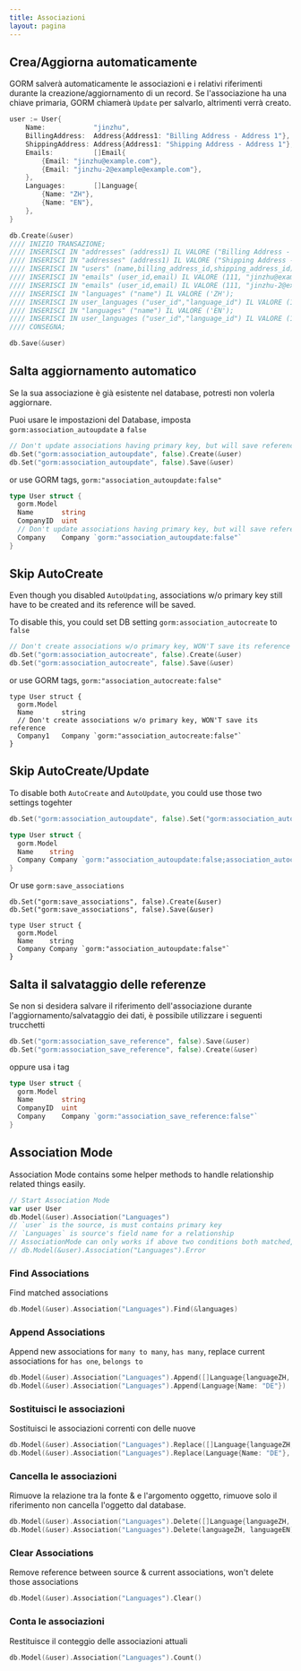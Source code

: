 ```yaml
---
title: Associazioni
layout: pagina
---
```

## Crea/Aggiorna automaticamente

GORM salverà automaticamente le associazioni e i relativi riferimenti durante la creazione/aggiornamento di un record. Se l'associazione ha una chiave primaria, GORM chiamerà `Update` per salvarlo, altrimenti verrà creato.

```go
user := User{
    Name:            "jinzhu",
    BillingAddress:  Address{Address1: "Billing Address - Address 1"},
    ShippingAddress: Address{Address1: "Shipping Address - Address 1"},
    Emails:          []Email{
        {Email: "jinzhu@example.com"},
        {Email: "jinzhu-2@example@example.com"},
    },
    Languages:       []Language{
        {Name: "ZH"},
        {Name: "EN"},
    },
}

db.Create(&user)
//// INIZIO TRANSAZIONE;
//// INSERISCI IN "addresses" (address1) IL VALORE ("Billing Address - Address 1");
//// INSERISCI IN "addresses" (address1) IL VALORE ("Shipping Address - Address 1");
//// INSERISCI IN "users" (name,billing_address_id,shipping_address_id) IL VALORE ("jinzhu", 1, 2);
//// INSERISCI IN "emails" (user_id,email) IL VALORE (111, "jinzhu@example.com");
//// INSERISCI IN "emails" (user_id,email) IL VALORE (111, "jinzhu-2@example.com");
//// INSERISCI IN "languages" ("name") IL VALORE ('ZH');
//// INSERISCI IN user_languages ("user_id","language_id") IL VALORE (111, 1);
//// INSERISCI IN "languages" ("name") IL VALORE ('EN');
//// INSERISCI IN user_languages ("user_id","language_id") IL VALORE (111, 2);
//// CONSEGNA;

db.Save(&user)
```

## Salta aggiornamento automatico

Se la sua associazione è già esistente nel database, potresti non volerla aggiornare.

Puoi usare le impostazioni del Database, imposta `gorm:association_autoupdate` a `false`

```go
// Don't update associations having primary key, but will save reference
db.Set("gorm:association_autoupdate", false).Create(&user)
db.Set("gorm:association_autoupdate", false).Save(&user)
```

or use GORM tags, `gorm:"association_autoupdate:false"`

```go
type User struct {
  gorm.Model
  Name       string
  CompanyID  uint
  // Don't update associations having primary key, but will save reference
  Company    Company `gorm:"association_autoupdate:false"`
}
```

## Skip AutoCreate

Even though you disabled `AutoUpdating`, associations w/o primary key still have to be created and its reference will be saved.

To disable this, you could set DB setting `gorm:association_autocreate` to `false`

```go
// Don't create associations w/o primary key, WON'T save its reference
db.Set("gorm:association_autocreate", false).Create(&user)
db.Set("gorm:association_autocreate", false).Save(&user)
```

or use GORM tags, `gorm:"association_autocreate:false"`

    type User struct {
      gorm.Model
      Name       string
      // Don't create associations w/o primary key, WON'T save its reference
      Company1   Company `gorm:"association_autocreate:false"`
    }
    

## Skip AutoCreate/Update

To disable both `AutoCreate` and `AutoUpdate`, you could use those two settings togehter

```go
db.Set("gorm:association_autoupdate", false).Set("gorm:association_autocreate", false).Create(&user)

type User struct {
  gorm.Model
  Name    string
  Company Company `gorm:"association_autoupdate:false;association_autocreate:false"`
}
```

Or use `gorm:save_associations`

    db.Set("gorm:save_associations", false).Create(&user)
    db.Set("gorm:save_associations", false).Save(&user)
    
    type User struct {
      gorm.Model
      Name    string
      Company Company `gorm:"association_autoupdate:false"`
    }
    

## Salta il salvataggio delle referenze

Se non si desidera salvare il riferimento dell'associazione durante l'aggiornamento/salvataggio dei dati, è possibile utilizzare i seguenti trucchetti

```go
db.Set("gorm:association_save_reference", false).Save(&user)
db.Set("gorm:association_save_reference", false).Create(&user)
```

oppure usa i tag

```go
type User struct {
  gorm.Model
  Name       string
  CompanyID  uint
  Company    Company `gorm:"association_save_reference:false"`
}
```

## Association Mode

Association Mode contains some helper methods to handle relationship related things easily.

```go
// Start Association Mode
var user User
db.Model(&user).Association("Languages")
// `user` is the source, is must contains primary key
// `Languages` is source's field name for a relationship
// AssociationMode can only works if above two conditions both matched, check it ok or not:
// db.Model(&user).Association("Languages").Error
```

### Find Associations

Find matched associations

```go
db.Model(&user).Association("Languages").Find(&languages)
```

### Append Associations

Append new associations for `many to many`, `has many`, replace current associations for `has one`, `belongs to`

```go
db.Model(&user).Association("Languages").Append([]Language{languageZH, languageEN})
db.Model(&user).Association("Languages").Append(Language{Name: "DE"})
```

### Sostituisci le associazioni

Sostituisci le associazioni correnti con delle nuove

```go
db.Model(&user).Association("Languages").Replace([]Language{languageZH, languageEN})
db.Model(&user).Association("Languages").Replace(Language{Name: "DE"}, languageEN)
```

### Cancella le associazioni

Rimuove la relazione tra la fonte & e l'argomento oggetto, rimuove solo il riferimento non cancella l'oggetto dal database.

```go
db.Model(&user).Association("Languages").Delete([]Language{languageZH, languageEN})
db.Model(&user).Association("Languages").Delete(languageZH, languageEN)
```

### Clear Associations

Remove reference between source & current associations, won't delete those associations

```go
db.Model(&user).Association("Languages").Clear()
```

### Conta le associazioni

Restituisce il conteggio delle associazioni attuali

```go
db.Model(&user).Association("Languages").Count()
```